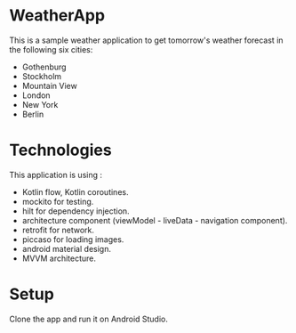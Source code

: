 # WeatherApp
This is a sample weather application to get tomorrow's weather forecast in the
following six cities:
- Gothenburg
- Stockholm
- Mountain View
- London
- New York
- Berlin


# Technologies
This application is using :
- Kotlin flow, Kotlin coroutines.
- mockito for testing.
- hilt for dependency injection.
- architecture component (viewModel - liveData - navigation component).
- retrofit for network.
- piccaso for loading images.
- android material design.
- MVVM architecture.


# Setup
 Clone the app and run it on Android Studio.
